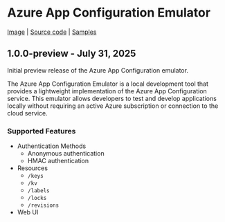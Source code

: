 # Azure App Configuration Emulator

[Image][image] | [Source code][source_code] | [Samples][samples]

## 1.0.0-preview - July 31, 2025

Initial preview release of the Azure App Configuration emulator.

The Azure App Configuration Emulator is a local development tool that provides a lightweight implementation of the Azure App Configuration service. This emulator allows developers to test and develop applications locally without requiring an active Azure subscription or connection to the cloud service.

### Supported Features

* Authentication Methods
  * Anonymous authentication
  * HMAC authentication
* Resources
  * `/keys`
  * `/kv`
  * `/labels`
  * `/locks`
  * `/revisions`
* Web UI

<!-- LINKS -->
[image]: https://mcr.microsoft.com/artifact/mar/azure-app-configuration/app-configuration-emulator/about
[source_code]: https://github.com/Azure/AppConfiguration-Emulator
[samples]: https://github.com/Azure/AppConfiguration-Emulator/tree/main/examples